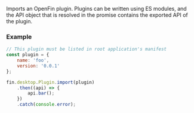 Imports an OpenFin plugin. Plugins can be written using ES modules, and the API object that 
is resolved in the promise contains the exported API of the plugin.

### Example

```js
// This plugin must be listed in root application's manifest
const plugin = {
    name: 'foo',
    version: '0.0.1'
};

fin.desktop.Plugin.import(plugin)
    .then((api) => {
        api.bar();
    })
    .catch(console.error);
```
